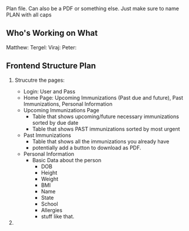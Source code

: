 Plan file. Can also be a PDF or something else. Just make sure to name PLAN with all caps

## Who's Working on What

 Matthew: 
 Tergel: 
 Viraj: 
 Peter:

## Frontend Structure Plan

 1. Strucutre the pages:
    - Login: User and Pass
    - Home Page: Upcoming Immunizations (Past due and future), Past Immunizations, Personal Information
    - Upcoming Immunizations Page
        - Table that shows upcoming/future necessary immunizations sorted by due date
        - Table that shows PAST immunizations sorted by most urgent
    - Past Immunizations
        - Table that shows all the immunizations you already have
        - potentially add a button to download as PDF.
    - Personal Information
        - Basic Data about the person
            - DOB
            - Height
            - Weight
            - BMI
            - Name
            - State
            - School
            - Allergies
            - stuff like that.
 
 2. 